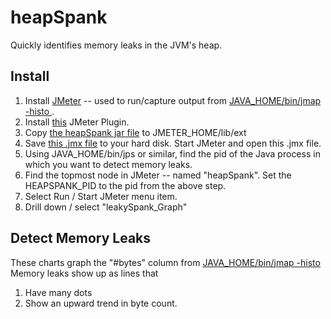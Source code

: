 # heapSpank
Quickly identifies memory leaks in the JVM's heap.

## Install
1. Install [JMeter](http://jmeter.apache.org/) -- used to run/capture output from [JAVA_HOME/bin/jmap -histo <myPid>](https://docs.oracle.com/javase/8/docs/technotes/guides/troubleshoot/tooldescr014.html#BABJIIHH).
2. Install [this](https://jmeter-plugins.org/wiki/PageDataExtractor/) JMeter Plugin.
3. Copy [the heapSpank jar file](https://github.com/eostermueller/heapSpank/releases/download/v0.1/heapSpank-0.1.jar) to JMETER_HOME/lib/ext
4. Save [this .jmx file](https://raw.githubusercontent.com/eostermueller/heapSpank/387849c457cbf296b53c3ba48235ae43d6e895b2/src/main/resources/heapSpank.jmx) to your hard disk.  Start JMeter and open this .jmx file.
5. Using JAVA_HOME/bin/jps or similar, find the pid of the Java process in which you want to detect memory leaks.
6. Find the topmost node in JMeter -- named "heapSpank".  Set the HEAPSPANK_PID to the pid from the above step.
7. Select Run / Start JMeter menu item.
8. Drill down / select "leakySpank_Graph"

## Detect Memory Leaks
These charts graph the "#bytes" column from [JAVA_HOME/bin/jmap -histo <myPid>](https://docs.oracle.com/javase/8/docs/technotes/guides/troubleshoot/tooldescr014.html#BABJIIHH)
Memory leaks show up as lines that
1. Have many dots
2. Show an upward trend in byte count.


